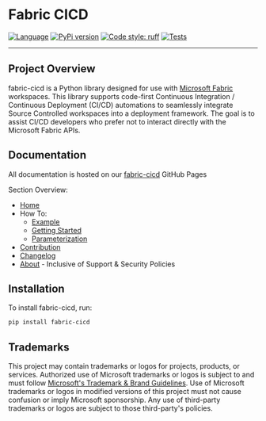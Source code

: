 # Fabric CICD

[![Language](https://img.shields.io/badge/language-Python-blue.svg)](https://www.python.org/)
[![PyPi version](https://badgen.net/pypi/v/fabric-cicd/)](https://pypi.org/project/fabric-cicd)
[![Code style: ruff](https://img.shields.io/badge/code%20style-ruff-000000.svg)](https://github.com/charliermarsh/ruff)
[![Tests](https://github.com/microsoft/fabric-cicd/actions/workflows/unit-test.yml/badge.svg)](https://github.com/microsoft/fabric-cicd/actions/workflows/unit-test.yml)

---

## Project Overview

fabric-cicd is a Python library designed for use with [Microsoft Fabric](https://learn.microsoft.com/en-us/fabric/) workspaces. This library supports code-first Continuous Integration / Continuous Deployment (CI/CD) automations to seamlessly integrate Source Controlled workspaces into a deployment framework. The goal is to assist CI/CD developers who prefer not to interact directly with the Microsoft Fabric APIs.

## Documentation

All documentation is hosted on our [fabric-cicd](https://microsoft.github.io/fabric-cicd/) GitHub Pages

Section Overview:

-   [Home](https://microsoft.github.io/fabric-cicd/latest/)
-   How To:
    -   [Example](https://microsoft.github.io/fabric-cicd/latest/how_to/example/)
    -   [Getting Started](https://microsoft.github.io/fabric-cicd/latest/how_to/getting_started/)
    -   [Parameterization](https://microsoft.github.io/fabric-cicd/latest/how_to/parameterization/)
-   [Contribution](https://microsoft.github.io/fabric-cicd/latest/contribution/)
-   [Changelog](https://microsoft.github.io/fabric-cicd/latest/changelog/)
-   [About](https://microsoft.github.io/fabric-cicd/latest/help/) - Inclusive of Support & Security Policies

## Installation

To install fabric-cicd, run:

```bash
pip install fabric-cicd
```

## Trademarks

This project may contain trademarks or logos for projects, products, or services. Authorized use of Microsoft trademarks or logos is subject to and must follow [Microsoft's Trademark & Brand Guidelines](https://www.microsoft.com/en-us/legal/intellectualproperty/trademarks/usage/general). Use of Microsoft trademarks or logos in modified versions of this project must not cause confusion or imply Microsoft sponsorship. Any use of third-party trademarks or logos are subject to those third-party's policies.
